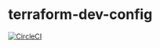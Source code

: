 # terraform-dev-config

[![CircleCI](https://dl.circleci.com/status-badge/img/gh/amadousysada/terraform-dev-config/tree/main.svg?style=svg&circle-token=e76e87779e5572047911591f9fd5f51b0a5364f2)](https://dl.circleci.com/status-badge/redirect/gh/amadousysada/terraform-dev-config/tree/main)